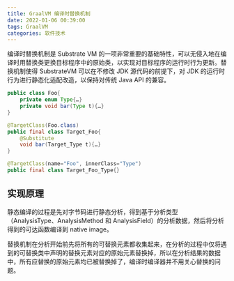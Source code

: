 ```yaml
---
title: GraalVM 编译时替换机制
date: 2022-01-06 00:39:00
tags: GraalVM
categories: 软件技术
---
```


编译时替换机制是 Substrate VM 的一项非常重要的基础特性，可以无侵入地在编译时用替换类更换目标程序中的原始类，以实现对目标程序的运行时行为更新。替换机制使得 SubstrateVM 可以在不修改 JDK 源代码的前提下，对 JDK 的运行时行为进行静态化适配改造，以保持对传统 Java API 的兼容。

```java
public class Foo{
    private enum Type{…}
    private void bar(Type t){…}
}

@TargetClass(Foo.class)
public final class Target_Foo{
    @Substitute
    void bar(Target_Type t){…}
}

@TargetClass(name="Foo", innerClass="Type")
public final class Target_Foo_Type{}
```

## 实现原理

静态编译的过程是先对字节码进行静态分析，得到基于分析类型（AnalysisType、AnalysisMethod 和 AnalysisField）的分析数据，然后将分析得到的可达函数编译到 native image。

替换机制在分析开始前先将所有的可替换元素都收集起来，在分析的过程中仅将遇到的可替换类中声明的替换元素对应的原始元素替换掉，所以在分析结果的数据中，所有应替换的原始元素均已被替换掉了，编译时编译器并不用关心替换的问题。
